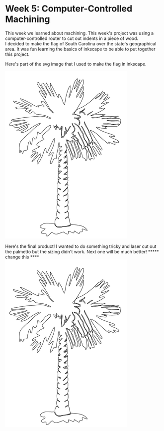 # Week 5: Computer-Controlled Machining

This week we learned about machining. This week's project was using a computer-controlled router to cut out indents in a piece of wood.  
I decided to make the flag of South Carolina over the state's geographical area. It was fun learning the basics of inkscape to be able to put together this project.

Here's part of the svg image that I used to make the flag in inkscape.

![palmetto_svg](palmetto_svg.PNG)

Here's the final product! I wanted to do something tricky and laser cut out the palmetto but the sizing didn't work. Next one will be much better!
***** change this ****
![palmetto_svg](palmetto_svg.PNG)
